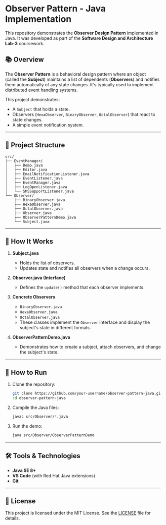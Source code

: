 

# Observer Pattern - Java Implementation

This repository demonstrates the **Observer Design Pattern** implemented in Java. It was developed as part of the **Software Design and Architecture Lab-3** coursework.

## 📚 Overview
The **Observer Pattern** is a behavioral design pattern where an object (called the **Subject**) maintains a list of dependents (**Observers**) and notifies them automatically of any state changes. It's typically used to implement distributed event handling systems.

This project demonstrates:
- A `Subject` that holds a state.
- Observers (`HexaObserver`, `BinaryObserver`, `OctalObserver`) that react to state changes.
- A simple event notification system.

---

## 📁 Project Structure
```
src/
├── EventManager/
│   ├── Demo.java
│   ├── Editor.java
│   ├── EmailNotificationListener.java
│   ├── EventListener.java
│   ├── EventManager.java
│   ├── LogOpenListener.java
│   └── SMSSupportListener.java
└── Observer/
    ├── BinaryObserver.java
    ├── HexaObserver.java
    ├── OctalObserver.java
    ├── Observer.java
    ├── ObserverPatternDemo.java
    └── Subject.java
```

---

## 🚀 How It Works

1. **Subject.java**
   - Holds the list of observers.
   - Updates state and notifies all observers when a change occurs.

2. **Observer.java (Interface)**
   - Defines the `update()` method that each observer implements.

3. **Concrete Observers**
   - `BinaryObserver.java`
   - `HexaObserver.java`
   - `OctalObserver.java`
   - These classes implement the `Observer` interface and display the subject's state in different formats.

4. **ObserverPatternDemo.java**
   - Demonstrates how to create a subject, attach observers, and change the subject's state.

---

## 🔧 How to Run

1. Clone the repository:
   ```bash
   git clone https://github.com/your-username/observer-pattern-java.git
   cd observer-pattern-java
   ```

2. Compile the Java files:
   ```bash
   javac src/Observer/*.java
   ```

3. Run the demo:
   ```bash
   java src/Observer/ObserverPatternDemo
   ```

---

## 🛠️ Tools & Technologies
- **Java SE 8+**
- **VS Code** (with Red Hat Java extensions)
- **Git**

---

## 📄 License
This project is licensed under the MIT License. See the [LICENSE](LICENSE) file for details.


